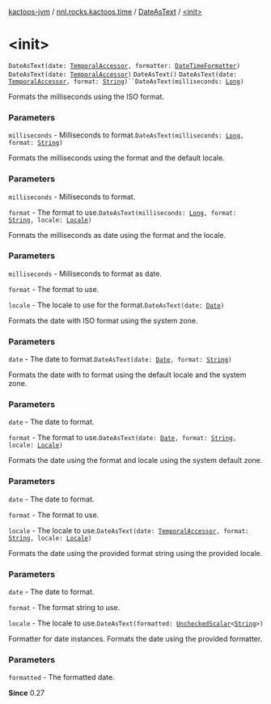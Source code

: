 [kactoos-jvm](../../index.md) / [nnl.rocks.kactoos.time](../index.md) / [DateAsText](index.md) / [&lt;init&gt;](./-init-.md)

# &lt;init&gt;

`DateAsText(date: `[`TemporalAccessor`](http://docs.oracle.com/javase/8/docs/api/java/time/temporal/TemporalAccessor.html)`, formatter: `[`DateTimeFormatter`](http://docs.oracle.com/javase/8/docs/api/java/time/format/DateTimeFormatter.html)`)`
`DateAsText(date: `[`TemporalAccessor`](http://docs.oracle.com/javase/8/docs/api/java/time/temporal/TemporalAccessor.html)`)`
`DateAsText()`
`DateAsText(date: `[`TemporalAccessor`](http://docs.oracle.com/javase/8/docs/api/java/time/temporal/TemporalAccessor.html)`, format: `[`String`](https://kotlinlang.org/api/latest/jvm/stdlib/kotlin/-string/index.html)`)``DateAsText(milliseconds: `[`Long`](https://kotlinlang.org/api/latest/jvm/stdlib/kotlin/-long/index.html)`)`

Formats the milliseconds using the ISO format.

### Parameters

`milliseconds` - Milliseconds to format.`DateAsText(milliseconds: `[`Long`](https://kotlinlang.org/api/latest/jvm/stdlib/kotlin/-long/index.html)`, format: `[`String`](https://kotlinlang.org/api/latest/jvm/stdlib/kotlin/-string/index.html)`)`

Formats the milliseconds using the format and the default locale.

### Parameters

`milliseconds` - Milliseconds to format.

`format` - The format to use.`DateAsText(milliseconds: `[`Long`](https://kotlinlang.org/api/latest/jvm/stdlib/kotlin/-long/index.html)`, format: `[`String`](https://kotlinlang.org/api/latest/jvm/stdlib/kotlin/-string/index.html)`, locale: `[`Locale`](http://docs.oracle.com/javase/8/docs/api/java/util/Locale.html)`)`

Formats the milliseconds as date using the format and the locale.

### Parameters

`milliseconds` - Milliseconds to format as date.

`format` - The format to use.

`locale` - The locale to use for the format.`DateAsText(date: `[`Date`](http://docs.oracle.com/javase/8/docs/api/java/util/Date.html)`)`

Formats the date with ISO format using the system zone.

### Parameters

`date` - The date to format.`DateAsText(date: `[`Date`](http://docs.oracle.com/javase/8/docs/api/java/util/Date.html)`, format: `[`String`](https://kotlinlang.org/api/latest/jvm/stdlib/kotlin/-string/index.html)`)`

Formats the date with to format using the default locale and the system
zone.

### Parameters

`date` - The date to format.

`format` - The format to use.`DateAsText(date: `[`Date`](http://docs.oracle.com/javase/8/docs/api/java/util/Date.html)`, format: `[`String`](https://kotlinlang.org/api/latest/jvm/stdlib/kotlin/-string/index.html)`, locale: `[`Locale`](http://docs.oracle.com/javase/8/docs/api/java/util/Locale.html)`)`

Formats the date using the format and locale using the system default
zone.

### Parameters

`date` - The date to format.

`format` - The format to use.

`locale` - The locale to use.`DateAsText(date: `[`TemporalAccessor`](http://docs.oracle.com/javase/8/docs/api/java/time/temporal/TemporalAccessor.html)`, format: `[`String`](https://kotlinlang.org/api/latest/jvm/stdlib/kotlin/-string/index.html)`, locale: `[`Locale`](http://docs.oracle.com/javase/8/docs/api/java/util/Locale.html)`)`

Formats the date using the provided format string using the provided
locale.

### Parameters

`date` - The date to format.

`format` - The format string to use.

`locale` - The locale to use.`DateAsText(formatted: `[`UncheckedScalar`](../../nnl.rocks.kactoos.scalar/-unchecked-scalar/index.md)`<`[`String`](https://kotlinlang.org/api/latest/jvm/stdlib/kotlin/-string/index.html)`>)`

Formatter for date instances.
Formats the date using the provided formatter.

### Parameters

`formatted` - The formatted date.

**Since**
0.27


